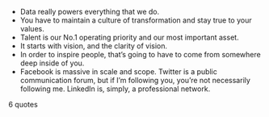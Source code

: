  - Data really powers everything that we do.
 - You have to maintain a culture of transformation and stay true to your values.
 - Talent is our No.1 operating priority and our most important asset.
 - It starts with vision, and the clarity of vision.
 - In order to inspire people, that’s going to have to come from somewhere deep inside of you.
 - Facebook is massive in scale and scope. Twitter is a public communication forum, but if I’m following you, you’re not necessarily following me. LinkedIn is, simply, a professional network.

6 quotes